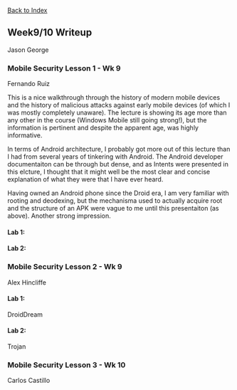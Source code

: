 [Back to Index](https://jaegermeiste.github.io/DefenseAgainstTheDarkArts/)

## Week9/10 Writeup

Jason George

### Mobile Security Lesson 1 - Wk 9

Fernando Ruiz 

This is a nice walkthrough through the history of modern mobile devices and the history of malicious attacks against early mobile devices (of which I was mostly completely unaware). The lecture is showing its age more than any other in the course (Windows Mobile still going strong!), but the information is pertinent and despite the apparent age, was highly informative.

In terms of Android architecture, I probably got more out of this lecture than I had from several years of tinkering with Android. The Android developer documentaiton can be through but dense, and as Intents were presented in this elcture, I thought that it might well be the most clear and concise explanation of what they were that I have ever heard.

Having owned an Android phone since the Droid era, I am very familiar with rooting and deodexing, but the mechanisma used to actually acquire root and the structure of an APK were vague to me until this presentaiton (as above). Another strong impression.

#### Lab 1:

#### Lab 2:

### Mobile Security Lesson 2 - Wk 9

Alex Hincliffe

#### Lab 1:
DroidDream

#### Lab 2:
Trojan

### Mobile Security Lesson 3 - Wk 10

Carlos Castillo
